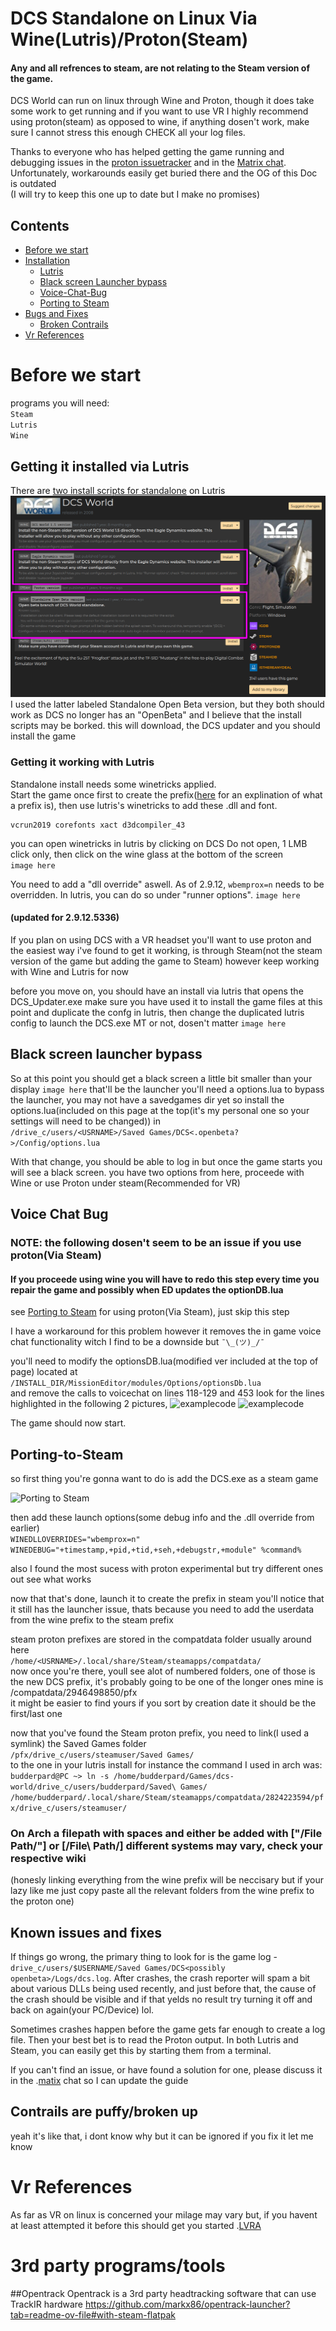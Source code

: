 # DCS Standalone on Linux Via Wine(Lutris)/Proton(Steam)
#### Any and all refrences to steam, are not relating to the Steam version of the game.

DCS World can run on linux through Wine and Proton, though it does take some
work to get running and if you want to use VR I highly recommend using proton(steam) as opposed to wine, if anything dosen't work, make sure I cannot stress this enough
CHECK all your log files.

Thanks to everyone who has helped getting the game running and debugging issues
in the [proton issuetracker](https://github.com/ValveSoftware/Proton/issues/1722)
and in the [Matrix chat](https://matrix.to/#/#dcs-on-linux:matrix.org).  
Unfortunately, workarounds easily get buried there and the OG of this Doc is outdated  
(I will try to keep this one up to date but I make no promises)  

## Contents

   * [Before we start](#Before-we-start)
   * [Installation](#Getting-it-installed-via-Lutris)
      * [Lutris](#getting-it-working-with-Lutris)
      * [Black screen Launcher bypass](#Black-screen-launcher-bypass)
      * [Voice-Chat-Bug](#Voice-Chat-Bug)
      * [Porting to Steam](#Porting-to-Steam)
   * [Bugs and Fixes](#known-issues-and-fixes)
      * [Broken Contrails](#Contrails-are-puffy/broken-up)
   * [Vr References](#Vr-References)

# Before we start

programs you will need:  
`Steam`  
`Lutris`  
`Wine`  

## Getting it installed via Lutris

There are [two install scripts
for standalone](https://lutris.net/games/dcs-world/) on Lutris
![Lutris Install Scripts](images/DCS.openbeta.png)
I used the latter labeled Standalone Open Beta version, but they both should work
as DCS no longer has an "OpenBeta" and I believe that the install scripts may be borked.
this will download, the DCS updater and you should install the game

### Getting it working with Lutris

Standalone install needs some winetricks applied.    
Start the game once first to create the prefix([here](https://wiki.archlinux.org/title/Wine#WINEPREFIX) for an explination of what a prefix is), then use lutris's winetricks
to add these .dll and font.
```
vcrun2019 corefonts xact d3dcompiler_43
```
you can open winetricks in lutris by clicking on DCS Do not open, 1 LMB click only, then click on the wine glass at the bottom of the screen  
`image here`

You need to add a "dll override" aswell. As of 2.9.12, `wbemprox=n` needs to be overridden.
In lutris, you can do so under "runner options".
`image here`

#### (updated for 2.9.12.5336)

If you plan on using DCS with a VR headset you'll want to use proton and the easiest way i've found
to get it working, is through Steam(not the steam version of the game but adding
the game to Steam) however keep working with Wine and Lutris for now

before you move on, you should have an install via lutris that opens the DCS_Updater.exe
make sure you have used it to install the game files at this point and duplicate the confg
in lutris, then change the duplicated lutris config to launch the DCS.exe MT or not, dosen't matter
`image here`

## Black screen launcher bypass

So at this point you should get a black screen a little bit smaller than your display
```image here```
that'll be the launcher
you'll need a options.lua to bypass the launcher, you may not have a savedgames dir yet so install the
options.lua(included on this page at the top(it's my personal one so your settings will need to be changed)) in   
```/drive_c/users/<USRNAME>/Saved Games/DCS<.openbeta?>/Config/options.lua```


With that change, you should be able to log in but once the game starts you
will see a black screen. you have two options from here, proceede with Wine or use Proton under steam(Recommended for VR)

## Voice Chat Bug
### NOTE: the following dosen't seem to be an issue if you use proton(Via Steam)  
#### If you proceede using wine you will have to redo this step every time you repair the game and possibly when ED updates the optionDB.lua
see [Porting to Steam](#Porting-to-Steam) for using proton(Via Steam), just skip this step

I have a workaround for this problem however it removes the in game voice chat functionality
witch I find to be a downside but `¯\_(ツ)_/¯`

you'll need to modify the optionsDB.lua(modified ver included at the top of page) located at   
```/INSTALL_DIR/MissionEditor/modules/Options/optionsDb.lua```  
and remove the calls to voicechat on lines 118-129 and 453 look for the lines highlighted in the following 2 pictures,
![examplecode](images/118-129.png)
![examplecode](images/453.png)

The game should now start.


## Porting-to-Steam

so first thing you're gonna want to do is add the DCS.exe as a steam game

![Porting to Steam](images/DCStoSteam.png)

then add these launch options(some debug info and the .dll override from earlier)  
```WINEDLLOVERRIDES="wbemprox=n" WINEDEBUG="+timestamp,+pid,+tid,+seh,+debugstr,+module" %command%```

also I found the most sucess with proton experimental but try different ones out see what works

now that that's done, launch it to create the prefix in steam
you'll notice that it still has the launcher issue, thats because you need
to add the userdata from the wine prefix to the steam prefix

steam proton prefixes are stored in the compatdata folder usually around here   
```/home/<USRNAME>/.local/share/Steam/steamapps/compatdata/```   
now once you're there, youll see alot of numbered folders, one of those is the
new DCS prefix, it's probably going to be one of the longer ones mine is /compatdata/2946498850/pfx  
it might be easier to find yours if you sort by creation date it should be the first/last one

now that you've found the Steam proton prefix, you need to link(I used a symlink) the Saved Games folder   
```/pfx/drive_c/users/steamuser/Saved Games/```   
to the one in your lutris install for instance the command I used in arch was:   
```budderpard@PC ~> ln -s /home/budderpard/Games/dcs-world/drive_c/users/budderpard/Saved\ Games/ /home/budderpard/.local/share/Steam/steamapps/compatdata/2824223594/pfx/drive_c/users/steamuser/```  
### On Arch a filepath with spaces and either be added with ["/File Path/"] or [/File\ Path/] different systems may vary, check your respective wiki
(honesly linking everything from the wine prefix will be neccisary but if your lazy like me just copy paste all the relevant folders from the wine prefix to the proton one)

## Known issues and fixes

If things go wrong, the primary thing to look for is the game log - 
`drive_c/users/$USERNAME/Saved Games/DCS<possibly openbeta>/Logs/dcs.log`.
After crashes, the crash reporter will spam a bit about various DLLs being used
recently, and just before that, the cause of the crash should be visible and if that
yelds no result try turning it off and back on again(your PC/Device) lol.

Sometimes crashes happen before the game gets far enough to create a log file.
Then your best bet is to read the Proton output. In both Lutris and Steam, you can easily get
this by starting them from a terminal.

If you can't find an issue, or have found a solution for one, please discuss it in
the .[matix](https://matrix.to/#/#dcs-on-linux:matrix.org) chat so I can update the guide

## Contrails are puffy/broken up
yeah it's like that, i dont know why but it can be ignored
if you fix it let me know

# Vr References

As far as VR on linux is concerned your milage may vary but, if you havent at least attempted it before
this should get you started .[LVRA](https://discord.gg/qdUWFe4RDV)

# 3rd party programs/tools

##Opentrack
Opentrack is a 3rd party headtracking software that can use TrackIR hardware
https://github.com/markx86/opentrack-launcher?tab=readme-ov-file#with-steam-flatpak
